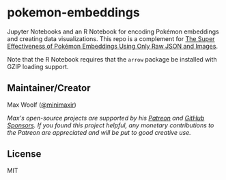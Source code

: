 # pokemon-embeddings

Jupyter Notebooks and an R Notebook for encoding Pokémon embeddings and creating data visualizations. This repo is a complement for [The Super Effectiveness of Pokémon Embeddings Using Only Raw JSON and Images](https://minimaxir.com/2024/06/pokemon-embeddings/).

Note that the R Notebook requires that the `arrow` package be installed with GZIP loading support.

## Maintainer/Creator

Max Woolf ([@minimaxir](https://minimaxir.com))

_Max's open-source projects are supported by his [Patreon](https://www.patreon.com/minimaxir) and [GitHub Sponsors](https://github.com/sponsors/minimaxir). If you found this project helpful, any monetary contributions to the Patreon are appreciated and will be put to good creative use._

## License

MIT
